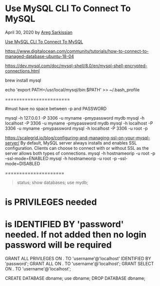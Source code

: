 # Use MySQL CLI To Connect To MySQL

April 30, 2020 by [Areg Sarkissian](https://aregsar.com/about)

[Use MySQL CLI To Connect To MySQL](https://aregsar.com/blog/2020/use-mysql-cli-to-connect-to-mysql)

https://www.digitalocean.com/community/tutorials/how-to-connect-to-managed-database-ubuntu-18-04

https://dev.mysql.com/doc/mysql-shell/8.0/en/mysql-shell-encrypted-connections.html


brew install mysql

echo 'export PATH=/usr/local/mysql/bin:$PATH' >> ~/.bash_profile

=======================

#must have no space between -p and PASSWORD

mysql -h 127.0.0.1 -P 3306 -u myname -pmypassword mydb
mysql -h localhost -P 3306 -u myname -pmypassword mydb
mysql -h localhost -P 3306 -u myname -pmypassword
mysql -h localhost -P 3306 -u root -p

https://scalegrid.io/blog/configuring-and-managing-ssl-on-your-mysql-server/
By default, MySQL server always installs and enables SSL configuration. 
Clients can choose to connect with or without SSL as the server allows both types of connections. 
mysql -h hostnameorip -u root -p –ssl-mode=ENABLED
mysql -h hostnameorip -u root -p –ssl-mode=DISABLED

=====================

> status;
> show databases;
> use mydb;


# is PRIVILEGES needed
# is IDENTIFIED BY 'password' needed. If not added then no login password will be required
GRANT ALL PRIVILEGES ON *.* TO 'username'@'localhost' IDENTIFIED BY 'password';
GRANT ALL ON *.* TO 'username'@'localhost';
GRANT SELECT ON *.* TO 'username'@'localhost';



CREATE DATABASE dbname;
use dbname;
DROP DATABASE dbname;
